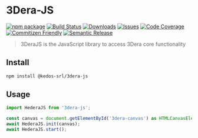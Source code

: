 # 3Dera-JS

[![npm package][npm-img]][npm-url]
[![Build Status][build-img]][build-url]
[![Downloads][downloads-img]][downloads-url]
[![Issues][issues-img]][issues-url]
[![Code Coverage][codecov-img]][codecov-url]
[![Commitizen Friendly][commitizen-img]][commitizen-url]
[![Semantic Release][semantic-release-img]][semantic-release-url]

> 3DeraJS is the JavaScript library to access 3Dera core functionality

## Install

```bash
npm install @kedos-srl/3dera-js
```

## Usage

```ts
import HederaJS from '3dera-js';

const canvas = document.getElementById('3dera-canvas') as HTMLCanvasElement;
await HederaJS.init(canvas);
await HederaJS.start();

```

[npm-img]: https://img.shields.io/npm/v/@kedos-srl/3dera-js
[build-img]: https://github.com/Kedos-srl/3dera-js/actions/workflows/release.yml/badge.svg
[build-url]: https://github.com/Kedos-srl/3dera-js/actions/workflows/release.yml
[npm-url]: https://www.npmjs.com/package/@kedos-srl/3dera-js
[issues-img]: https://img.shields.io/github/issues/Kedos-srl/3dera-js
[issues-url]: https://github.com/Kedos-srl/3dera-js/issues
[codecov-img]: https://codecov.io/gh/Kedos-srl/3dera-js/branch/main/graph/badge.svg
[codecov-url]: https://codecov.io/gh/Kedos-srl/3dera-js
[semantic-release-img]: https://img.shields.io/badge/%20%20%F0%9F%93%A6%F0%9F%9A%80-semantic--release-e10079.svg
[semantic-release-url]: https://github.com/semantic-release/semantic-release
[commitizen-img]: https://img.shields.io/badge/commitizen-friendly-brightgreen.svg
[commitizen-url]: http://commitizen.github.io/cz-cli/
[downloads-img]: https://img.shields.io/npm/dt/@kedos-srl/3dera-js
[downloads-url]: https://www.npmtrends.com/@kedos-srl/3dera-js
